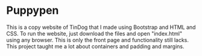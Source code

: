 # Puppypen
This is a copy website of TinDog that I made using Bootstrap and HTML and CSS. To run the website, just download the files and open "index.html" using any browser. This is only the front page and functionality still lacks. This project taught me a lot about containers and padding and margins.

